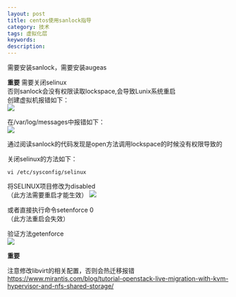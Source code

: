 ```yaml
---
layout: post
title: centos使用sanlock指导
category: 技术
tags: 虚拟化层
keywords: 
description: 
---
```


需要安装sanlock，需要安装augeas



**重要**
需要关闭selinux  
否则sanlock会没有权限读取lockspace,会导致Lunix系统重启  
创建虚拟机报错如下：  
![](http://i.imgur.com/epAqhvV.png)  

在/var/log/messages中报错如下：  
![](http://i.imgur.com/q62PVMc.png)

通过阅读sanlock的代码发现是open方法调用lockspace的时候没有权限导致的  


关闭selinux的方法如下：  

    vi /etc/sysconfig/selinux

将SELINUX项目修改为disabled  
（此方法需要重启才能生效）
![](http://i.imgur.com/2NIxTba.png)

或者直接执行命令setenforce 0  
（此方法重启会失效）

验证方法getenforce  
![](http://i.imgur.com/nTlWAaF.png)


**重要**

注意修改libvirt的相关配置，否则会热迁移报错
https://www.mirantis.com/blog/tutorial-openstack-live-migration-with-kvm-hypervisor-and-nfs-shared-storage/